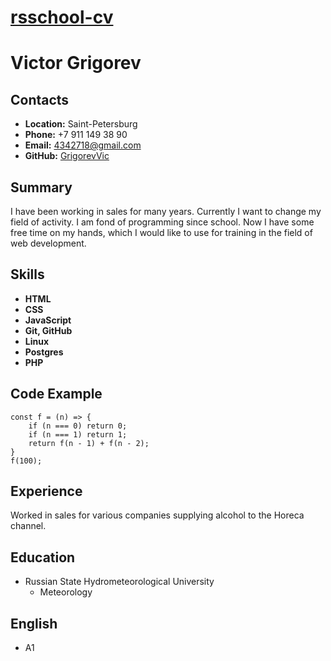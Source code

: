# [rsschool-cv](rsccool-cv)

# Victor Grigorev

## Contacts

* **Location:** Saint-Petersburg
* **Phone:** +7 911 149 38 90
* **Email:** [4342718@gmail.com](4342718@gmail.com)
* **GitHub:** [GrigorevVic](https://github.com/GrigorevVic)

## Summary

I have been working in sales for many years. Currently I want to change my field of activity. 
I am fond of programming since school. Now I have some free time on my hands, 
which I would like to use for training in the field of web development.

## Skills

* **HTML**
* **CSS**
* **JavaScript**
* **Git, GitHub**
* **Linux**
* **Postgres**
* **PHP**

## Code Example

```
const f = (n) => {
    if (n === 0) return 0;
    if (n === 1) return 1;
    return f(n - 1) + f(n - 2);
}
f(100);
```
## Experience

Worked in sales for various companies supplying alcohol to the Horeca channel.

## Education

* Russian State Hydrometeorological University
    + Meteorology

## English

* A1
